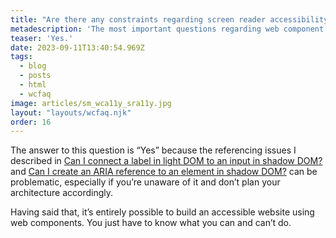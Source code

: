 ```yaml
---
title: "Are there any constraints regarding screen reader accessibility?"
metadescription: 'The most important questions regarding web component accessibility'
teaser: 'Yes.'
date: 2023-09-11T13:40:54.969Z
tags:
  - blog
  - posts
  - html
  - wcfaq
image: articles/sm_wca11y_sra11y.jpg
layout: "layouts/wcfaq.njk"
order: 16
---
```


The answer to this question is “Yes” because the referencing issues I described in [Can I connect a label in light DOM to an input in shadow DOM?](/blog/2023/web-components-accessibility-faq/labelling-forms-in-shadow-dom/) and [Can I create an ARIA reference to an element in shadow DOM?](/blog/2023/web-components-accessibility-faq/aria-references/) can be problematic, especially if you’re unaware of it and don’t plan your architecture accordingly.

Having said that, it’s entirely possible to build an accessible website using web components. You just have to know what you can and can’t do.